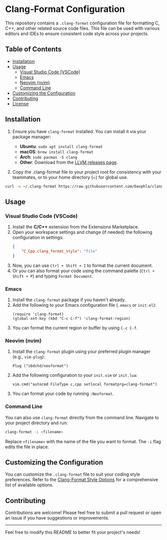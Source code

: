 # Clang-Format Configuration

This repository contains a `.clang-format` configuration file for formatting C, C++, and other related source code files. This file can be used with various editors and IDEs to ensure consistent code style across your projects.
 
## Table of Contents

- [Installation](#installation)
- [Usage](#usage)
  - [Visual Studio Code (VSCode)](#visual-studio-code-vscode)
  - [Emacs](#emacs)
  - [Neovim (nvim)](#neovim-nvim)
  - [Command Line](#command-line)
- [Customizing the Configuration](#customizing-the-configuration)
- [Contributing](#contributing)
- [License](#license)

## Installation

1. Ensure you have `clang-format` installed. You can install it via your package manager:
   - **Ubuntu**: `sudo apt install clang-format`
   - **macOS**: `brew install clang-format`
   - **Arch**: `sudo pacman -S clang`
   - **Other**: Download from the [LLVM releases page](https://releases.llvm.org/download.html).

2. Copy the .clang-format file to your project root for consistency with your teammates, or to your home directory (~) for global use.

```bash
curl -o ~/.clang-format https://raw.githubusercontent.com/Davphla/clang-format-epitech/refs/heads/main/.clang-format
```
## Usage

### Visual Studio Code (VSCode)

1. Install the **C/C++** extension from the Extensions Marketplace.
2. Open your workspace settings and change (if needed) the following configuration in settings:
   ```json
   {
       "C_Cpp.clang_format_style": "file"
   }
   ```
3. Now, you can use `Ctrl + Shift + I` to format the current document. 
3. Or you can also format your code using the command palette (`Ctrl + Shift + P`) and typing `Format Document`.

### Emacs

1. Install the `clang-format` package if you haven't already.
2. Add the following to your Emacs configuration file (`.emacs` or `init.el`):
   ```elisp
   (require 'clang-format)
   (global-set-key (kbd "C-c C-f") 'clang-format-region)
   ```
3. You can format the current region or buffer by using `C-c C-f`.

### Neovim (nvim)

1. Install the `clang-format` plugin using your preferred plugin manager (e.g., `vim-plug`):
   ```vim
   Plug ("sbdchd/neoformat")
   ```
2. Add the following configuration to your `init.vim` or `init.lua`:
   ```vim
   vim.cmd("autocmd FileType c,cpp setlocal formatprg=clang-format")
   ```
3. You can format your code by running `:Neoformat`.

### Command Line

You can also use `clang-format` directly from the command line. Navigate to your project directory and run:
```bash
clang-format -i <filename>
```
Replace `<filename>` with the name of the file you want to format. The `-i` flag edits the file in place.

## Customizing the Configuration

You can customize the `.clang-format` file to suit your coding style preferences. Refer to the [Clang-Format Style Options](https://clang.llvm.org/docs/ClangFormatStyleOptions.html) for a comprehensive list of available options. 

## Contributing

Contributions are welcome! Please feel free to submit a pull request or open an issue if you have suggestions or improvements.

---

Feel free to modify this README to better fit your project's needs!
